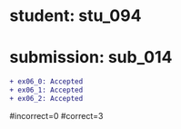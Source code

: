 # student: stu_094
# submission: sub_014

```diff
+ ex06_0: Accepted
+ ex06_1: Accepted
+ ex06_2: Accepted
```
#incorrect=0
#correct=3
